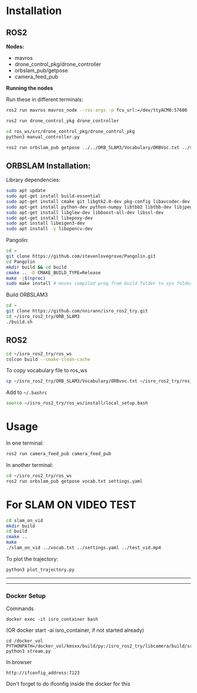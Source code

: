 # Installation 

## ROS2 

**Nodes:**
- mavros
- drone_control_pkg/drone_controller
- orbslam_pub/getpose
- camera_feed_pub


**Running the nodes**

Run these in different terminals:

```bash
ros2 run mavros mavros_node --ros-args -p fcu_url:=/dev/ttyACM0:57600 -p gcs_url:=udp://@localhost:14550
```

```bash
ros2 run drone_control_pkg drone_controller
```

```bash
cd ros_ws/src/drone_control_pkg/drone_control_pkg 
python3 manual_controller.py
```

```bash
ros2 run orbslam_pub getpose ../../ORB_SLAM3/Vocabulary/ORBVoc.txt ../settings_imu.yaml
```


## ORBSLAM Installation:

Library dependencies:
```bash
sudo apt update
sudo apt-get install build-essential
sudo apt-get install cmake git libgtk2.0-dev pkg-config libavcodec-dev libavformat-dev libswscale-dev
sudo apt-get install python-dev python-numpy libtbb2 libtbb-dev libjpeg-dev libpng-dev libtiff-dev libdc1394-22-dev libjasper-dev
sudo apt-get install libglew-dev libboost-all-dev libssl-dev
sudo apt-get install libepoxy-dev
sudo apt install libeigen3-dev
sudo apt install -y libopencv-dev
```

Pangolin:
```bash
cd ~
git clone https://github.com/stevenlovegrove/Pangolin.git
cd Pangolin
mkdir build && cd build
cmake .. -D CMAKE_BUILD_TYPE=Release
make -j$(nproc)
sudo make install # moves compiled prog from build folder to sys folders
```

Build ORBSLAM3

```bash
cd ~
git clone https://github.com/nnirann/isro_ros2_try.git
cd ~/isro_ros2_try/ORB_SLAM3
./build.sh
```

## ROS2 

```bash
cd ~/isro_ros2_try/ros_ws
colcon build --cmake-clean-cache
```

To copy vocabulary file to ros_ws
```bash
cp ~/isro_ros2_try/ORB_SLAM3/Vocabulary/ORBvoc.txt ~/isro_ros2_try/ros_ws/vocab.txt
```

Add to `~/.bashrc`
```bash
source ~/isro_ros2_try/ros_ws/install/local_setup.bash
```

# Usage

In one terminal:
```bash
ros2 run camera_feed_pub camera_feed_pub
```

In another terminal:
```bash
cd ~/isro_ros2_try/ros_ws
ros2 run orbslam_pub getpose vocab.txt settings.yaml
```

# For SLAM ON VIDEO TEST

```bash
cd slam_on_vid
mkdir build
cd build
cmake ..
make 
./slam_on_vid ../vocab.txt ../settings.yaml ../test_vid.mp4
```

To plot the trajectory:
```bash
python3 plot_trajectory.py
```
---

---
### Docker Setup

Commands
```
docker exec -it isro_container bash
```
(OR docker start -ai isro_container, if not started already)

```
cd /docker_vol
PYTHONPATH=/docker_vol/kmsxx/build/py:/isro_ros2_try/libcamera/build/src/py python3 stream.py
```

In browser
```
http://ifconfig_address:7123
```

Don't forget to do ifconfig inside the docker for this
